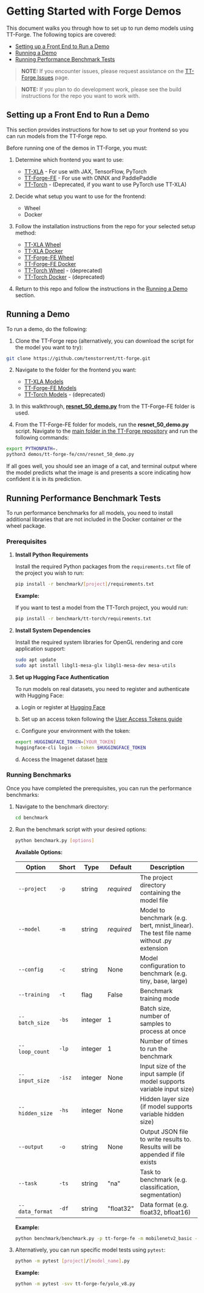 # Getting Started with Forge Demos

This document walks you through how to set up to run demo models using TT-Forge. The following topics are covered:

* [Setting up a Front End to Run a Demo](#setting-up-a-front-end-to-run-a-demo)
* [Running a Demo](#running-a-demo)
* [Running Performance Benchmark Tests](#running-performance-benchmark-tests)

> **NOTE:** If you encounter issues, please request assistance on the
>[TT-Forge Issues](https://github.com/tenstorrent/tt-forge/issues) page.

> **NOTE:** If you plan to do development work, please see the
> build instructions for the repo you want to work with.

## Setting up a Front End to Run a Demo
This section provides instructions for how to set up your frontend so you can run models from the TT-Forge repo.

Before running one of the demos in TT-Forge, you must:
1. Determine which frontend you want to use:
   * [TT-XLA](https://github.com/tenstorrent/tt-xla) - For use with JAX, TensorFlow, PyTorch
   * [TT-Forge-FE](https://github.com/tenstorrent/tt-forge-fe) - For use with ONNX and PaddlePaddle
   * [TT-Torch](https://github.com/tenstorrent/tt-torch) - (Deprecated, if you want to use PyTorch use TT-XLA)

2. Decide what setup you want to use for the frontend:
   * Wheel
   * Docker

3. Follow the installation instructions from the repo for your selected setup method:
   * [TT-XLA Wheel](https://docs.tenstorrent.com/tt-xla/getting_started.html)
   * [TT-XLA Docker](https://docs.tenstorrent.com/tt-xla/getting_started_docker.html)
   * [TT-Forge-FE Wheel](https://docs.tenstorrent.com/tt-forge-fe/getting_started.html)
   * [TT-Forge-FE Docker](https://docs.tenstorrent.com/tt-forge-fe/getting_started_docker.html)
   * [TT-Torch Wheel](https://docs.tenstorrent.com/tt-torch/getting_started.html) - (deprecated)
   * [TT-Torch Docker](https://docs.tenstorrent.com/tt-torch/getting_started_docker.html) - (deprecated)

4. Return to this repo and follow the instructions in the [Running a Demo](#running-a-demo) section.

## Running a Demo

To run a demo, do the following:

1. Clone the TT-Forge repo (alternatively, you can download the script for the model you want to try):

```bash
git clone https://github.com/tenstorrent/tt-forge.git
```

2. Navigate to the folder for the frontend you want:
   * [TT-XLA Models](https://github.com/tenstorrent/tt-forge/tree/main/demos/tt-xla)
   * [TT-Forge-FE Models](https://github.com/tenstorrent/tt-forge/tree/main/demos/tt-forge-fe)
   * [TT-Torch Models](https://github.com/tenstorrent/tt-forge/tree/main/demos/tt-torch) - (deprecated)

3. In this walkthrough, [**resnet_50_demo.py**](https://github.com/tenstorrent/tt-forge/blob/main/demos/tt-forge-fe/cnn/resnet_50_demo.py) from the TT-Forge-FE folder is used.

4. From the TT-Forge-FE folder for models, run the **resnet_50_demo.py** script. Navigate to the [main folder in the TT-Forge repository](https://github.com/tenstorrent/tt-forge/tree/main) and run the following commands:

```bash
export PYTHONPATH=.
python3 demos/tt-forge-fe/cnn/resnet_50_demo.py
```

If all goes well, you should see an image of a cat, and terminal output where the model predicts what the image is and presents a score indicating how confident it is in its prediction.

## Running Performance Benchmark Tests

To run performance benchmarks for all models, you need to install additional libraries that are not included in the Docker container or the wheel package.

### Prerequisites

1. **Install Python Requirements**

   Install the required Python packages from the `requirements.txt` file of the project you wish to run:

   ```bash
   pip install -r benchmark/[project]/requirements.txt
   ```

   **Example:**

   If you want to test a model from the TT-Torch project, you would run:

   ```bash
   pip install -r benchmark/tt-torch/requirements.txt
   ```

2. **Install System Dependencies**

   Install the required system libraries for OpenGL rendering and core application support:

   ```bash
   sudo apt update
   sudo apt install libgl1-mesa-glx libgl1-mesa-dev mesa-utils
   ```

3. **Set up Hugging Face Authentication**

   To run models on real datasets, you need to register and authenticate with Hugging Face:

   a. Login or register at [Hugging Face](https://huggingface.co/)

   b. Set up an access token following the [User Access Tokens guide](https://huggingface.co/docs/hub/en/security-tokens#user-access-tokens)

   c. Configure your environment with the token:

   ```bash
   export HUGGINGFACE_TOKEN=[YOUR_TOKEN]
   huggingface-cli login --token $HUGGINGFACE_TOKEN
   ```

   d. Access the Imagenet dataset [here](https://huggingface.co/datasets/mlx-vision/imagenet-1k)

### Running Benchmarks

Once you have completed the prerequisites, you can run the performance benchmarks:

1. Navigate to the benchmark directory:

   ```bash
   cd benchmark
   ```

2. Run the benchmark script with your desired options:

   ```bash
   python benchmark.py [options]
   ```

   **Available Options:**

   | Option | Short | Type | Default | Description |
   |--------|-------|------|---------|-------------|
   | `--project` | `-p` | string | *required* | The project directory containing the model file |
   | `--model` | `-m` | string | *required* | Model to benchmark (e.g. bert, mnist_linear). The test file name without .py extension |
   | `--config` | `-c` | string | None | Model configuration to benchmark (e.g. tiny, base, large) |
   | `--training` | `-t` | flag | False | Benchmark training mode |
   | `--batch_size` | `-bs` | integer | 1 | Batch size, number of samples to process at once |
   | `--loop_count` | `-lp` | integer | 1 | Number of times to run the benchmark |
   | `--input_size` | `-isz` | integer | None | Input size of the input sample (if model supports variable input size) |
   | `--hidden_size` | `-hs` | integer | None | Hidden layer size (if model supports variable hidden size) |
   | `--output` | `-o` | string | None | Output JSON file to write results to. Results will be appended if file exists |
   | `--task` | `-ts` | string | "na" | Task to benchmark (e.g. classification, segmentation) |
   | `--data_format` | `-df` | string | "float32" | Data format (e.g. float32, bfloat16) |

   **Example:**

   ```bash
   python benchmark/benchmark.py -p tt-forge-fe -m mobilenetv2_basic -ts classification -bs 8 -df bfloat16 -lp 32 -o forge-benchmark-e2e-tt-forge-fe-mobilenetv2_basic.json
   ```

3. Alternatively, you can run specific model tests using `pytest`:

   ```bash
   python -m pytest [project]/[model_name].py
   ```

   **Example:**

   ```bash
   python -m pytest -svv tt-forge-fe/yolo_v8.py
   ```
